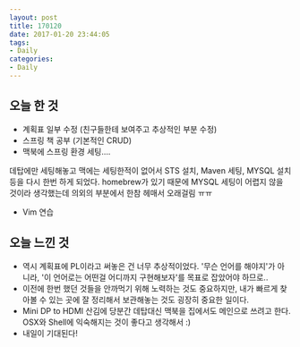```yaml
---
layout: post
title: 170120
date: 2017-01-20 23:44:05
tags:
- Daily
categories:
- Daily
---
```


## 오늘 한 것

* 계획표 일부 수정 (친구들한테 보여주고 추상적인 부분 수정)
* 스프링 책 공부 (기본적인 CRUD)
* 맥북에 스프링 환경 세팅….

데탑에만 세팅해놓고 맥에는 세팅한적이 없어서 STS 설치, Maven 세팅, MYSQL 설치 등을 다시 한번 하게 되었다. homebrew가 있기 때문에 MYSQL 세팅이 어렵지 않을 것이라 생각했는데 의외의 부분에서 한참 헤매서 오래걸림 ㅠㅠ

* Vim 연습



## 오늘 느낀 것

* 역시 계획표에 PL이라고 써놓은 건 너무 추상적이었다. '무슨 언어를 해야지'가 아니라, '이 언어로는 어떤걸 어디까지 구현해보자'를 목표로 잡았어야 하므로..
* 이전에 한번 했던 것들을 안까먹기 위해 노력하는 것도 중요하지만, 내가 빠르게 찾아볼 수 있는 곳에 잘 정리해서 보관해놓는 것도 굉장히 중요한 일이다.
* Mini DP to HDMI 산김에 당분간 데탑대신 맥북을 집에서도 메인으로 쓰려고 한다. OSX와 Shell에 익숙해지는 것이 좋다고 생각해서 :)
* 내일이 기대된다!
